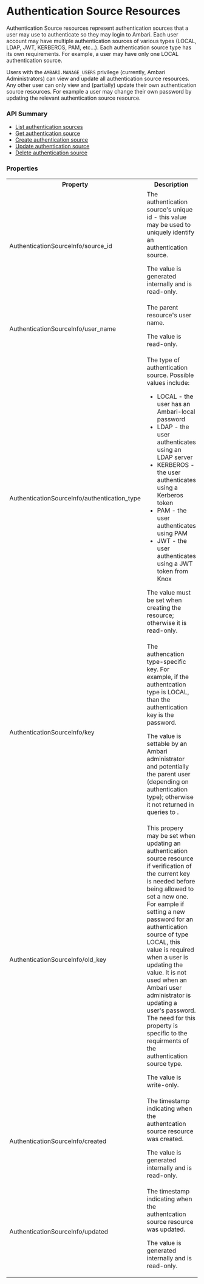 <!---
Licensed to the Apache Software Foundation (ASF) under one or more
contributor license agreements. See the NOTICE file distributed with
this work for additional information regarding copyright ownership.
The ASF licenses this file to You under the Apache License, Version 2.0
(the "License"); you may not use this file except in compliance with
the License. You may obtain a copy of the License at

http://www.apache.org/licenses/LICENSE-2.0

Unless required by applicable law or agreed to in writing, software
distributed under the License is distributed on an "AS IS" BASIS,
WITHOUT WARRANTIES OR CONDITIONS OF ANY KIND, either express or implied.
See the License for the specific language governing permissions and
limitations under the License.
-->

# Authentication Source Resources
Authentication Source resources represent authentication sources that a user may use to authenticate
so they may login to Ambari.  Each user account may have multiple authentication sources of various 
types (LOCAL, LDAP, JWT, KERBEROS, PAM, etc...). Each authentication source type has its own 
requirements.  For example, a user may have only one LOCAL authentication source.
<p/>
Users with the <code>AMBARI.MANAGE_USERS</code> privilege (currently, Ambari Administrators) can 
view and update all authentication source resources.  Any other user can only view and (partially) 
update their own authentication source resources. For example a user may change their own password
by updating the relevant authentication source resource.  

### API Summary

- [List authentication sources](authentication-source-list.md)
- [Get authentication source](authentication-source-get.md)
- [Create authentication source](authentication-source-create.md)
- [Update authentication source](authentication-source-update.md)
- [Delete authentication source](authenticationsource-delete.md)

### Properties

<table>
  <tr>
    <th>Property</th>
    <th>Description</th>
  </tr>
  <tr>
    <td>AuthenticationSourceInfo/source_id</td>
    <td>
      The authentication source's unique id - this value may be used to uniquely identify an 
      authentication source. 
      <p/><p/>
      The value is generated internally and is read-only.
    </td>  
  </tr>
  <tr>
    <td>AuthenticationSourceInfo/user_name</td>
    <td>
      The parent resource's user name.
      <p/><p/>
      The value is read-only.
     </td>  
  </tr>
  <tr>
    <td>AuthenticationSourceInfo/authentication_type</td>
    <td>
      The type of authentication source. Possible values include:
      <ul>
        <li>LOCAL - the user has an Ambari-local password</li>
        <li>LDAP - the user authenticates using an LDAP server</li>
        <li>KERBEROS - the user authenticates using a Kerberos token</li>
        <li>PAM - the user authenticates using PAM</li>
        <li>JWT - the user authenticates using a JWT token from Knox</li>
      </ul>
      <p/><p/>
      The value must be set when creating the resource; otherwise it is read-only. 
    </td>  
  </tr>
  <tr>
    <td>AuthenticationSourceInfo/key</td>
    <td>
      The authencation type-specific key.  For example, if the authentcation type is LOCAL, than
      the authentication key is the password.
      <p/><p/>
      The value is settable by an Ambari administrator and potentially the parent user (depending 
      on authentication type); otherwise it not returned in queries to .
    </td>  
  </tr>
  <tr>
    <td>AuthenticationSourceInfo/old_key</td>
    <td>       
      This propery may be set when updating an authentication source resource if verification of the
      current key is needed before being allowed to set a new one.  For eample if setting a new 
      password for an authentication source of type LOCAL, this value is required when a user is 
      updating the value.  It is not used when an Ambari user administrator is updating a user's 
      password.  The need for this property is specific to the requirments of the authentication 
      source type.
      <p/><p/>
      The value is write-only.
    </td>  
  </tr>
  <tr>
    <td>AuthenticationSourceInfo/created</td>
    <td>
      The timestamp indicating when the authentcation source resource was created.
      <p/><p/>
      The value is generated internally and is read-only.
     </td>  
  </tr>
  <tr>
    <td>AuthenticationSourceInfo/updated</td>
    <td>
      The timestamp indicating when the authentcation source resource was updated.
      <p/><p/>
      The value is generated internally and is read-only.
     </td>  
  </tr>
  </tr>
</table>

